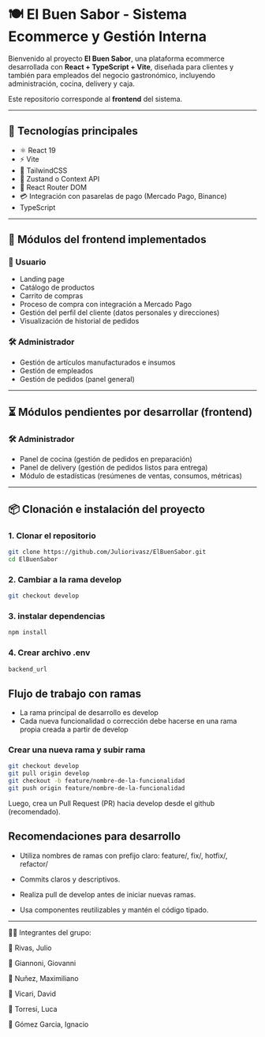 # 🍽️ El Buen Sabor - Sistema Ecommerce y Gestión Interna

Bienvenido al proyecto **El Buen Sabor**, una plataforma ecommerce desarrollada con **React + TypeScript + Vite**, diseñada para clientes y también para empleados del negocio gastronómico, incluyendo administración, cocina, delivery y caja.

Este repositorio corresponde al **frontend** del sistema.

---

## 🚀 Tecnologías principales

- ⚛️ React 19
- ⚡ Vite
- 🎨 TailwindCSS
- 🧠 Zustand o Context API
- 🧭 React Router DOM
- 💳 Integración con pasarelas de pago (Mercado Pago, Binance)
- TypeScript

---

## 🧩 Módulos del frontend implementados

### 👥 Usuario

- Landing page
- Catálogo de productos
- Carrito de compras
- Proceso de compra con integración a Mercado Pago
- Gestión del perfil del cliente (datos personales y direcciones)
- Visualización de historial de pedidos

### 🛠️ Administrador

- Gestión de artículos manufacturados e insumos
- Gestión de empleados
- Gestión de pedidos (panel general)

---

## ⏳ Módulos pendientes por desarrollar (frontend)

### 🛠️ Administrador

- Panel de cocina (gestión de pedidos en preparación)
- Panel de delivery (gestión de pedidos listos para entrega)
- Módulo de estadísticas (resúmenes de ventas, consumos, métricas)

---

## 📦 Clonación e instalación del proyecto

### 1. Clonar el repositorio

```bash
git clone https://github.com/Juliorivasz/ElBuenSabor.git
cd ElBuenSabor
```

### 2. Cambiar a la rama develop

```bash
git checkout develop
```

### 3. instalar dependencias

```bash
npm install
```

### 4. Crear archivo .env

```bash
backend_url
```

## Flujo de trabajo con ramas

- La rama principal de desarrollo es develop
- Cada nueva funcionalidad o corrección debe hacerse en una rama propia creada a partir de develop

### Crear una nueva rama y subir rama

```bash
git checkout develop
git pull origin develop
git checkout -b feature/nombre-de-la-funcionalidad
git push origin feature/nombre-de-la-funcionalidad
```

Luego, crea un Pull Request (PR) hacia develop desde el github (recomendado).

## Recomendaciones para desarrollo

- Utiliza nombres de ramas con prefijo claro: feature/, fix/, hotfix/, refactor/

- Commits claros y descriptivos.

- Realiza pull de develop antes de iniciar nuevas ramas.

- Usa componentes reutilizables y mantén el código tipado.

---

👨‍🏫 Integrantes del grupo:

👤 Rivas, Julio

👤 Giannoni, Giovanni

👤 Nuñez, Maximiliano

👤 Vicari, David

👤 Torresi, Luca

👤 Gómez Garcia, Ignacio
